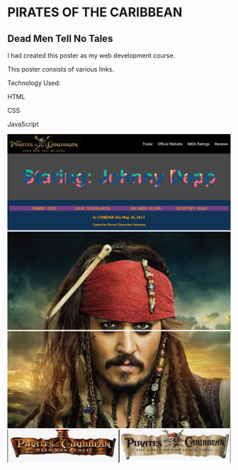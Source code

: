 <h1>PIRATES OF THE CARIBBEAN</h1>
<h2>Dead Men Tell No Tales </h2>
<div></div>
<p>I had created this poster as my web development course.</p>
<p>This poster consists of various links.
<div></div>
<p>Technology Used:</p>
<p>HTML</p>
<p>CSS</p>
<p>JavaScript</p>
<img src="./img/Poster-Image-1.png" alt="Poster-Image-1">
<img src="./img/Poster-Image-2.png" alt="Poster-Image-2">
<img src="./img/Poster-Image-3.png" alt="Poster-Image-3">
<img src="./img/Poster-Image-4.png" alt="Poster-Image-4">